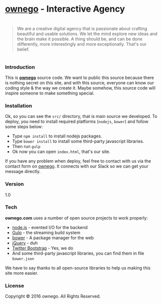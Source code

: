 # [ownego] - Interactive Agency
#
#
> We are a creative digital agency that is passionate about crafting beautiful and usable solutions. We let the mind explore new ideas and the brain make it possible. A thing should be, and can be done differently, more interestingly and more exceptionally. That's our belief.
#
### Introduction
This is **[ownego]** source code. We want to public this source because there is nothing secret on this site, and with this source, everyone can know our coding style & the way we create it. Maybe somehow, this source code will inspire someone to make something special.

### Installation
Ok, so you can see the `src/` directory, that is main source we developed. To deploy, you need to install required platforms (`nodejs`, `bower`) and follow some steps below:
  - Type ```npm install``` to install nodejs packages.
  - Type ```bower install``` to install some third-party javascript libraries.
  - Then run `gulp`
  - Ok now you can open `index.html`, that's our site.

If you have any problem when deploy, feel free to contact with us via the contact form on [ownego].
It connects with our Slack so we can get your message directly.

### Version
1.0

### Tech

**ownego.com** uses a number of open source projects to work properly:

* [node.js] - evented I/O for the backend
* [Gulp] - the streaming build system
* [bower] - A package manager for the web
* [jQuery] - duh
* [Twitter Bootstrap] - Yes, we do
* And some third-party javascript libraries, you can find them in file `bower.json`

We have to say thanks to all open-source libraries to help us making this site more easier.

### License
Copyright © 2016 ownego. All Rights Reserved.



   [ownego]: <http://ownego.com>
   [node.js]: <http://nodejs.org>
   [Twitter Bootstrap]: <http://twitter.github.com/bootstrap/>
   [jQuery]: <http://jquery.com>
   [Gulp]: <http://gulpjs.com>
   [Bower]: <http://bower.io>
